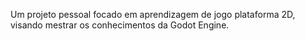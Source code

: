 Um projeto pessoal focado em aprendizagem de jogo plataforma 2D, visando mestrar os conhecimentos da Godot Engine.
